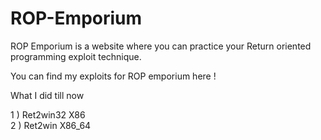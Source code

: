 # ROP-Emporium

ROP Emporium is a website where you can practice your Return oriented programming exploit technique. <br>

You can find my exploits for ROP emporium here ! <br>

What I did till now 

1 ) Ret2win32 X86 <br>
2 ) Ret2win X86_64
